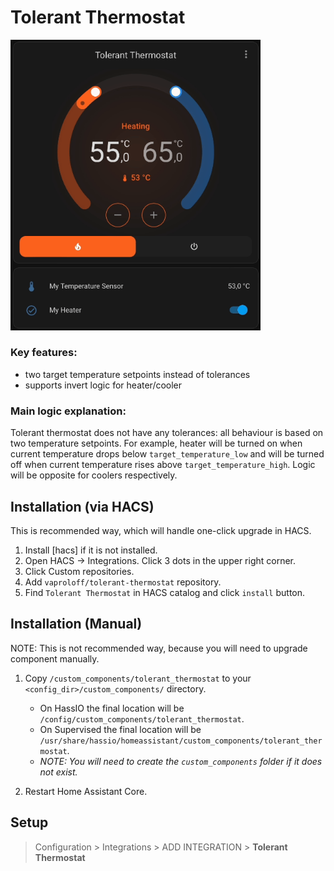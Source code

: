 # Tolerant Thermostat

<img src="docs/tolerant.gif" width="400px">

### Key features:
- two target temperature setpoints instead of tolerances
- supports invert logic for heater/cooler


### Main logic explanation:
Tolerant thermostat does not have any tolerances: all behaviour is based on two temperature setpoints.
For example, heater will be turned on when current temperature drops below `target_temperature_low`
and will be turned off when current temperature rises above `target_temperature_high`.
Logic will be opposite for coolers respectively.


## Installation (via HACS)

This is recommended way, which will handle one-click upgrade in HACS.

1. Install [hacs] if it is not installed.
2. Open HACS -> Integrations. Click 3 dots in the upper right corner.
3. Click Custom repositories.
4. Add `vaproloff/tolerant-thermostat` repository.
5. Find `Tolerant Thermostat` in HACS catalog and click `install` button.


## Installation (Manual)

NOTE: This is not recommended way, because you will need to upgrade component manually. 

1. Copy `/custom_components/tolerant_thermostat` to your `<config_dir>/custom_components/` directory.

   * On HassIO the final location will be `/config/custom_components/tolerant_thermostat`.
   * On Supervised the final location will be `/usr/share/hassio/homeassistant/custom_components/tolerant_thermostat`.
   * _NOTE: You will need to create the `custom_components` folder if it does not exist._

2. Restart Home Assistant Core.


## Setup
> Configuration > Integrations > ADD INTEGRATION > **Tolerant Thermostat**
